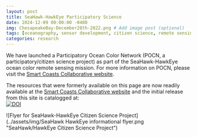 ```yaml
---
layout: post
title: SeaHawk-HawkEye Participatory Science
date: 2024-12-09 00:00:00 -0400
img: ChesapeakeBay-December28th-2022.png # Add image post (optional)
tags: [oceanography, sensor development, citizen science, remote sensing] # add tag
categories: research
---
```


We have launched a Participatory Ocean Color Network (POCN, a participatory/citizen science project) as part of the SeaHawk-HawkEye ocean color remote sensing mission. For more information on POCN, please visit the [Smart Coasts Collaborative website](https://smartcoastscollab.com/projects/).

The resources that were formerly available on this page are now readily available at the [Smart Coasts Collaborative website](https://smartcoastscollab.com/projects/) and the initial release from this site is catalogged at:  
[![DOI](https://zenodo.org/badge/858469161.svg)](https://doi.org/10.5281/zenodo.13991921)

![Flyer for SeaHawk-HawkEye Citizen Science Project](../assets/img/SeaHawk HawkEye informational flyer.png "SeaHawk/HawkEye Citizen Science Project")